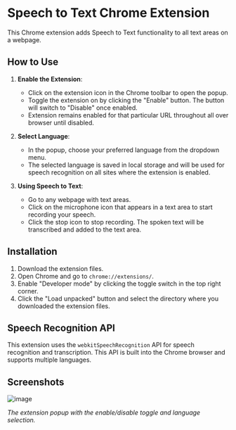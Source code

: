 # Speech to Text Chrome Extension

This Chrome extension adds Speech to Text functionality to all text areas on a webpage.

## How to Use

1. **Enable the Extension**:
    - Click on the extension icon in the Chrome toolbar to open the popup.
    - Toggle the extension on by clicking the "Enable" button. The button will switch to "Disable" once enabled.
    - Extension remains enabled for that particular URL throughout all over browser until disabled.

2. **Select Language**:
    - In the popup, choose your preferred language from the dropdown menu.
    - The selected language is saved in local storage and will be used for speech recognition on all sites where the extension is enabled.

3. **Using Speech to Text**:
    - Go to any webpage with text areas.
    - Click on the microphone icon that appears in a text area to start recording your speech.
    - Click the stop icon to stop recording. The spoken text will be transcribed and added to the text area.

## Installation

1. Download the extension files.
2. Open Chrome and go to `chrome://extensions/`.
3. Enable "Developer mode" by clicking the toggle switch in the top right corner.
4. Click the "Load unpacked" button and select the directory where you downloaded the extension files.


## Speech Recognition API
This extension uses the `webkitSpeechRecognition` API for speech recognition and transcription. This API is built into the Chrome browser and supports multiple languages.

## Screenshots

![image](https://github.com/alfredxio/chrome-extension/assets/87885945/027b57ac-3cfb-429f-929d-3452f0648a4d)

*The extension popup with the enable/disable toggle and language selection.*
